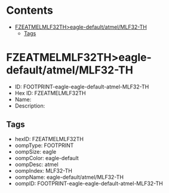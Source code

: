 



Contents
========

* [FZEATMELMLF32TH>eagle-default/atmel/MLF32-TH](#fzeatmelmlf32theagle-defaultatmelmlf32-th)
	* [Tags](#tags)

# FZEATMELMLF32TH>eagle-default/atmel/MLF32-TH

- ID: FOOTPRINT-eagle-eagle-default-atmel-MLF32-TH
- Hex ID: FZEATMELMLF32TH
- Name: 
- Description: 

## Tags

- hexID: FZEATMELMLF32TH
- oompType: FOOTPRINT
- oompSize: eagle
- oompColor: eagle-default
- oompDesc: atmel
- oompIndex: MLF32-TH
- oompName: eagle-default/atmel/MLF32-TH
- oompID: FOOTPRINT-eagle-eagle-default-atmel-MLF32-TH
